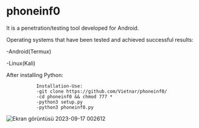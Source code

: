 # phoneinf0
It is a penetration/testing tool developed for Android.

Operating systems that have been tested and achieved successful results:

-Android(Termux)

-Linux(Kali)

After installing Python:

               Installation-Use:
               -git clone https://github.com/Vietnar/phoneinf0/
               -cd phoneinf0 && chmod 777 * 
               -python3 setup.py
               -python3 phoneinf0.py

![Ekran görüntüsü 2023-09-17 002612](https://github.com/Vietnar/phoneinf0/assets/145231143/14dcb6fb-43ea-471b-a99e-fd4c70f7d5bd)

